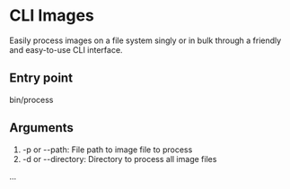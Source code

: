 # CLI Images

Easily process images on a file system singly or in bulk through
a friendly and easy-to-use CLI interface.

## Entry point

bin/process

## Arguments

1. -p or --path: File path to image file to process
2. -d or --directory: Directory to process all image files

...
